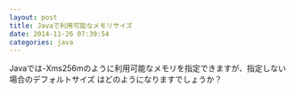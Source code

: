 ```yaml
---
layout: post
title: Javaで利用可能なメモリサイズ
date: 2014-11-26 07:39:54
categories: java
---
```

<!-- {% raw %} -->
<p>Javaでは-Xms256mのように利用可能なメモリを指定できますが、指定しない場合のデフォルトサイズ
はどのようになりますでしょうか？</p>
<!-- {% endraw %} -->
